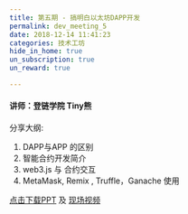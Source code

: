 ```yaml
---
title: 第五期 - 搞明白以太坊DAPP开发  
permalink: dev_meeting_5
date: 2018-12-14 11:41:23
categories: 技术工坊
hide_in_home: true
un_subscription: true
un_reward: true

---
```


#### 讲师：登链学院 Tiny熊

分享大纲:
  1. DAPP与APP 的区别
  2. 智能合约开发简介
  3. web3.js 与 合约交互
  4. MetaMask, Remix , Truffle，Ganache 使用

[点击下载PPT](https://wiki.learnblockchain.cn/pdf/meetup_5.pdf) 及 [现场视频](https://m.qlchat.com/wechat/page/channel-intro?channelId=2000002953398745)
